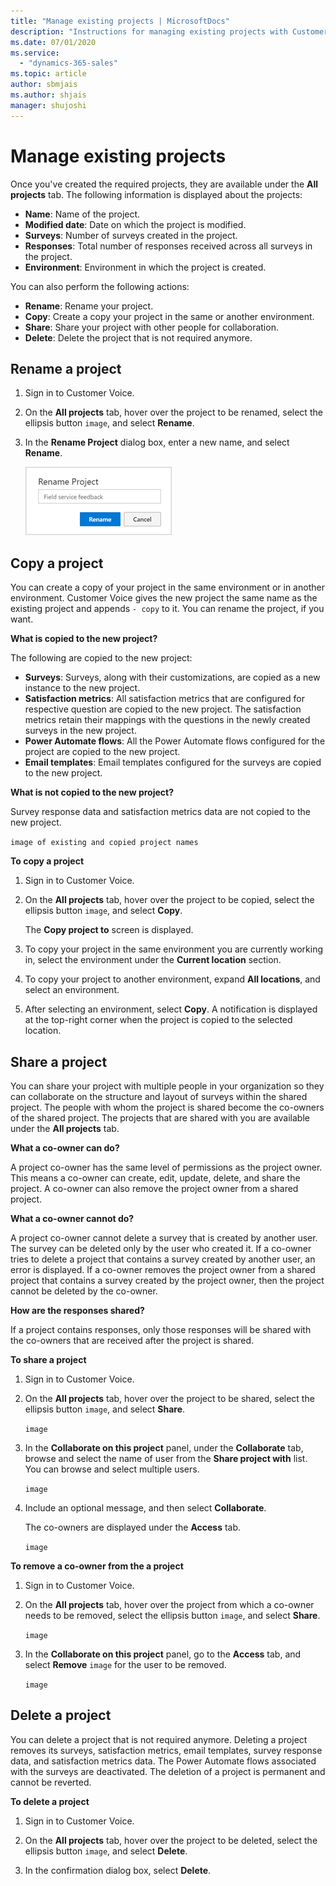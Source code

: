 ```yaml
---
title: "Manage existing projects | MicrosoftDocs"
description: "Instructions for managing existing projects with Customer Voice"
ms.date: 07/01/2020
ms.service:
  - "dynamics-365-sales"
ms.topic: article
author: sbmjais
ms.author: shjais
manager: shujoshi
---
```


# Manage existing projects

Once you've created the required projects, they are available under the **All projects** tab. The following information is displayed about the projects:

- **Name**: Name of the project.
- **Modified date**: Date on which the project is modified.
- **Surveys**: Number of surveys created in the project.
- **Responses**: Total number of responses received across all surveys in the project.
- **Environment**: Environment in which the project is created.

You can also perform the following actions:

- **Rename**: Rename your project.
- **Copy**: Create a copy your project in the same or another environment.
- **Share**: Share your project with other people for collaboration.
- **Delete**: Delete the project that is not required anymore.

## Rename a project

1. Sign in to Customer Voice.

2. On the **All projects** tab, hover over the project to be renamed, select the ellipsis button `image`, and select **Rename**.

3. In the **Rename Project** dialog box, enter a new name, and select **Rename**.

    ![Rename a project](media/rename-project.png "Rename a project")

## Copy a project

You can create a copy of your project in the same environment or in another environment. Customer Voice gives the new project the same name as the existing project and appends `- copy` to it. You can rename the project, if you want.

**What is copied to the new project?**

The following are copied to the new project:

- **Surveys**: Surveys, along with their customizations, are copied as a new instance to the new project. 
- **Satisfaction metrics**: All satisfaction metrics that are configured for respective question are copied to the new project. The satisfaction metrics retain their mappings with the questions in the newly created surveys in the new project. 
- **Power Automate flows**: All the Power Automate flows configured for the project are copied to the new project.
- **Email templates**: Email templates configured for the surveys are copied to the new project.

**What is not copied to the new project?**

Survey response data and satisfaction metrics data are not copied to the new project. 

`image of existing and copied project names`

**To copy a project**

1. Sign in to Customer Voice.

2. On the **All projects** tab, hover over the project to be copied, select the ellipsis button `image`, and select **Copy**.

    The **Copy project to** screen is displayed.

3. To copy your project in the same environment you are currently working in, select the environment under the **Current location** section.

4. To copy your project to another environment, expand **All locations**, and select an environment.

5. After selecting an environment, select **Copy**. A notification is displayed at the top-right corner when the project is copied to the selected location.

## Share a project

You can share your project with multiple people in your organization so they can collaborate on the structure and layout of  surveys within the shared project. The people with whom the project is shared become the co-owners of the shared project. The projects that are shared with you are available under the **All projects** tab. 

**What a co-owner can do?**

A project co-owner has the same level of permissions as the project owner. This means a co-owner can create, edit, update, delete, and share the project. A co-owner can also remove the project owner from a shared project.

**What a co-owner cannot do?**

A project co-owner cannot delete a survey that is created by another user. The survey can be deleted only by the user who created it. If a co-owner tries to delete a project that contains a survey created by another user, an error is displayed. If a co-owner removes the project owner from a shared project that contains a survey created by the project owner, then the project cannot be deleted by the co-owner.

**How are the responses shared?**

If a project contains responses, only those responses will be shared with the co-owners that are received after the project is shared.

**To share a project**

1. Sign in to Customer Voice.

2. On the **All projects** tab, hover over the project to be shared, select the ellipsis button `image`, and select **Share**.

    `image`

3. In the **Collaborate on this project** panel, under the **Collaborate** tab, browse and select the name of user from the **Share project with** list. You can browse and select multiple users.

    `image`

4. Include an optional message, and then select **Collaborate**.

    The co-owners are displayed under the **Access** tab.

    `image`

**To remove a co-owner from the a project**

1. Sign in to Customer Voice.

2. On the **All projects** tab, hover over the project from which a co-owner needs to be removed, select the ellipsis button `image`, and select **Share**.

    `image`

3. In the **Collaborate on this project** panel, go to the **Access** tab, and select **Remove** `image` for the user to be removed.

    `image`

## Delete a project

You can delete a project that is not required anymore. Deleting a project removes its surveys, satisfaction metrics, email templates, survey response data, and satisfaction metrics data. The Power Automate flows associated with the surveys are deactivated. The deletion of a project is permanent and cannot be reverted.

**To delete a project**

1. Sign in to Customer Voice.

2. On the **All projects** tab, hover over the project to be deleted, select the ellipsis button `image`, and select **Delete**.

3. In the confirmation dialog box, select **Delete**.